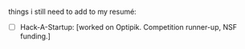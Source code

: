 things i still need to add to my resumé:

- [ ] Hack-A-Startup:
  [worked on Optipik. Competition runner-up, NSF funding.]
